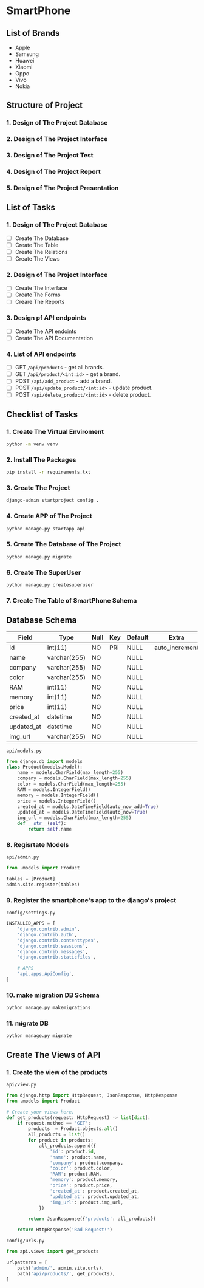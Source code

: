 # SmartPhone

## List of Brands
- Apple
- Samsung
- Huawei
- Xiaomi
- Oppo
- Vivo
- Nokia

## Structure of Project
### 1. Design of The Project Database
### 2. Design of The Project Interface
### 3. Design of The Project Test
### 4. Design of The Project Report
### 5. Design of The Project Presentation

## List of Tasks

### 1. Design of The Project Database
- [ ] Create The Database
- [ ] Create The Table
- [ ] Create The Relations
- [ ] Create The Views

### 2. Design of The Project Interface
- [ ] Create The Interface
- [ ] Create The Forms
- [ ] Creare The Reports

### 3. Design pf API endpoints
- [ ] Create The API endoints
- [ ] Create The API Documentation

### 4. List of API endpoints
- [ ] GET `/api/products` - get all brands.
- [ ] GET `/api/product/<int:id>` - get a brand.
- [ ] POST `/api/add_product` - add a brand.
- [ ] POST `/api/update_product/<int:id>` - update product.
- [ ] POST `/api/delete_product/<int:id>` - delete product.

## Checklist of Tasks
### 1. Create The Virtual Enviroment
```bash
python -m venv venv
```

### 2. Install The Packages
```bash
pip install -r requirements.txt
```

### 3. Create The Project
```bash
django-admin startproject config .
```

### 4. Create APP of The Project
```bash
python manage.py startapp api
```

### 5. Create The Database of The Project
```bash
python manage.py migrate
```

### 6. Create The SuperUser
```bash
python manage.py createsuperuser
```

### 7. Create The Table of SmartPhone Schema
## Database Schema
| Field | Type | Null | Key | Default | Extra |
| --- | --- | --- | --- | --- | --- |
| id | int(11) | NO | PRI | NULL | auto_increment |
| name | varchar(255) | NO | | NULL | |
| company | varchar(255) | NO | | NULL | |
| color | varchar(255) | NO | | NULL | |
| RAM | int(11) | NO | | NULL | |
| memory | int(11) | NO | | NULL | |
| price | int(11) | NO | | NULL | |
| created_at | datetime | NO | | NULL | |
| updated_at | datetime | NO | | NULL | |
| img_url | varchar(255) | NO | | NULL | |

`api/models.py`
```python
from django.db import models
class Product(models.Model):
    name = models.CharField(max_length=255)
    company = models.CharField(max_length=255)
    color = models.CharField(max_length=255)
    RAM = models.IntegerField()
    memory = models.IntegerField()
    price = models.IntegerField()
    created_at = models.DateTimeField(auto_now_add=True)
    updated_at = models.DateTimeField(auto_now=True)
    img_url = models.CharField(max_length=255)
    def __str__(self):
        return self.name
```

### 8. Regisrtate Models
`api/admin.py`
```python
from .models import Product

tables = [Product]
admin.site.register(tables)
```

### 9. Register the smartphone's app to the django's project
`config/settings.py`
```python
INSTALLED_APPS = [
    'django.contrib.admin',
    'django.contrib.auth',
    'django.contrib.contenttypes',
    'django.contrib.sessions',
    'django.contrib.messages',
    'django.contrib.staticfiles',

    # APPS
    'api.apps.ApiConfig',
]
```

### 10. make migration DB Schema
```bash
python manage.py makemigrations
```

### 11. migrate DB
```bash
python manage.py migrate
```


## Create The Views of API
### 1. Create the view of the products
`api/view.py`
```python
from django.http import HttpRequest, JsonResponse, HttpResponse
from .models import Product

# Create your views here.
def get_products(request: HttpRequest) -> list[dict]:
    if request.method == 'GET':
        products  = Product.objects.all()
        all_products = list()
        for product in products:
            all_products.append({
                'id': product.id,
                'name': product.name,
                'company': product.company,
                'color': product.color,
                'RAM': product.RAM,
                'memory': product.memory,
                'price': product.price,
                'created_at': product.created_at,
                'updated_at': product.updated_at,
                'img_url': product.img_url,
            })

        return JsonResponse({'products': all_products})

    return HttpResponse('Bad Request!')
```
`config/urls.py`
```python
from api.views import get_products

urlpatterns = [
    path('admin/', admin.site.urls),
    path('api/products/', get_products),
]
```